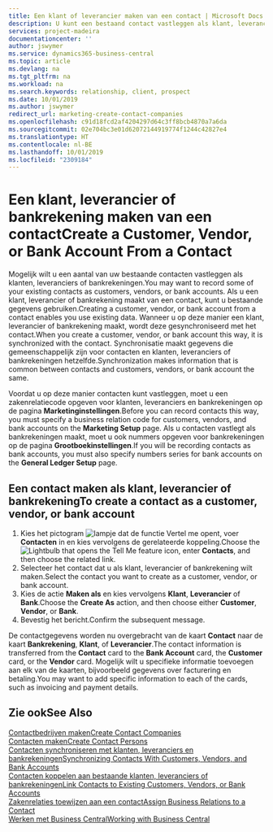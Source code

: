 ```yaml
---
title: Een klant of leverancier maken van een contact | Microsoft Docs
description: U kunt een bestaand contact vastleggen als klant, leverancier of bankrekening met bestaande gegevens en een zakenrelatie opgeven.
services: project-madeira
documentationcenter: ''
author: jswymer
ms.service: dynamics365-business-central
ms.topic: article
ms.devlang: na
ms.tgt_pltfrm: na
ms.workload: na
ms.search.keywords: relationship, client, prospect
ms.date: 10/01/2019
ms.author: jswymer
redirect_url: marketing-create-contact-companies
ms.openlocfilehash: c91d18fcd2af4204297d64c3ff8bcb4870a7a6da
ms.sourcegitcommit: 02e704bc3e01d62072144919774f1244c42827e4
ms.translationtype: HT
ms.contentlocale: nl-BE
ms.lasthandoff: 10/01/2019
ms.locfileid: "2309184"
---
```

# <a name="create-a-customer-vendor-or-bank-account-from-a-contact"></a><span data-ttu-id="da9b8-103">Een klant, leverancier of bankrekening maken van een contact</span><span class="sxs-lookup"><span data-stu-id="da9b8-103">Create a Customer, Vendor, or Bank Account From a Contact</span></span>
<span data-ttu-id="da9b8-104">Mogelijk wilt u een aantal van uw bestaande contacten vastleggen als klanten, leveranciers of bankrekeningen.</span><span class="sxs-lookup"><span data-stu-id="da9b8-104">You may want to record some of your existing contacts as customers, vendors, or bank accounts.</span></span> <span data-ttu-id="da9b8-105">Als u een klant, leverancier of bankrekening maakt van een contact, kunt u bestaande gegevens gebruiken.</span><span class="sxs-lookup"><span data-stu-id="da9b8-105">Creating a customer, vendor, or bank account from a contact enables you use existing data.</span></span> <span data-ttu-id="da9b8-106">Wanneer u op deze manier een klant, leverancier of bankrekening maakt, wordt deze gesynchroniseerd met het contact.</span><span class="sxs-lookup"><span data-stu-id="da9b8-106">When you create a customer, vendor, or bank account this way, it is synchronized with the contact.</span></span> <span data-ttu-id="da9b8-107">Synchronisatie maakt gegevens die gemeenschappelijk zijn voor contacten en klanten, leveranciers of bankrekeningen hetzelfde.</span><span class="sxs-lookup"><span data-stu-id="da9b8-107">Synchronization makes information that is common between contacts and customers, vendors, or bank account the same.</span></span>

<span data-ttu-id="da9b8-108">Voordat u op deze manier contacten kunt vastleggen, moet u een zakenrelatiecode opgeven voor klanten, leveranciers en bankrekeningen op de pagina **Marketinginstellingen**.</span><span class="sxs-lookup"><span data-stu-id="da9b8-108">Before you can record contacts this way, you must specify a business relation code for customers, vendors, and bank accounts on the **Marketing Setup** page.</span></span> <span data-ttu-id="da9b8-109">Als u contacten vastlegt als bankrekeningen maakt, moet u ook nummers opgeven voor bankrekeningen op de pagina **Grootboekinstellingen**.</span><span class="sxs-lookup"><span data-stu-id="da9b8-109">If you will be recording contacts as bank accounts, you must also specify numbers series for bank accounts on the **General Ledger Setup** page.</span></span>

## <a name="to-create-a-contact-as-a-customer-vendor-or-bank-account"></a><span data-ttu-id="da9b8-110">Een contact maken als klant, leverancier of bankrekening</span><span class="sxs-lookup"><span data-stu-id="da9b8-110">To create a contact as a customer, vendor, or bank account</span></span>
1. <span data-ttu-id="da9b8-111">Kies het pictogram ![lampje dat de functie Vertel me opent](media/ui-search/search_small.png "Vertel me wat u wilt doen"), voer **Contacten** in en kies vervolgens de gerelateerde koppeling.</span><span class="sxs-lookup"><span data-stu-id="da9b8-111">Choose the ![Lightbulb that opens the Tell Me feature](media/ui-search/search_small.png "Tell me what you want to do") icon, enter **Contacts**, and then choose the related link.</span></span>
2. <span data-ttu-id="da9b8-112">Selecteer het contact dat u als klant, leverancier of bankrekening wilt maken.</span><span class="sxs-lookup"><span data-stu-id="da9b8-112">Select the contact you want to create as a customer, vendor, or bank account.</span></span>
3. <span data-ttu-id="da9b8-113">Kies de actie **Maken als** en kies vervolgens **Klant**, **Leverancier** of **Bank**.</span><span class="sxs-lookup"><span data-stu-id="da9b8-113">Choose the **Create As** action, and then choose either **Customer**, **Vendor**, or **Bank**.</span></span>
4. <span data-ttu-id="da9b8-114">Bevestig het bericht.</span><span class="sxs-lookup"><span data-stu-id="da9b8-114">Confirm the subsequent message.</span></span>

<span data-ttu-id="da9b8-115">De contactgegevens worden nu overgebracht van de kaart **Contact** naar de kaart **Bankrekening**, **Klant**, of **Leverancier**.</span><span class="sxs-lookup"><span data-stu-id="da9b8-115">The contact information is transferred from the **Contact** card to the **Bank Account** card, the **Customer** card, or the **Vendor** card.</span></span> <span data-ttu-id="da9b8-116">Mogelijk wilt u specifieke informatie toevoegen aan elk van de kaarten, bijvoorbeeld gegevens over facturering en betaling.</span><span class="sxs-lookup"><span data-stu-id="da9b8-116">You may want to add specific information to each of the cards, such as invoicing and payment details.</span></span>

## <a name="see-also"></a><span data-ttu-id="da9b8-117">Zie ook</span><span class="sxs-lookup"><span data-stu-id="da9b8-117">See Also</span></span>
[<span data-ttu-id="da9b8-118">Contactbedrijven maken</span><span class="sxs-lookup"><span data-stu-id="da9b8-118">Create Contact Companies</span></span>](marketing-create-contact-companies.md)  
[<span data-ttu-id="da9b8-119">Contacten maken</span><span class="sxs-lookup"><span data-stu-id="da9b8-119">Create Contact Persons</span></span>](marketing-create-contact-persons.md)  
[<span data-ttu-id="da9b8-120">Contacten synchroniseren met klanten, leveranciers en bankrekeningen</span><span class="sxs-lookup"><span data-stu-id="da9b8-120">Synchronizing Contacts With Customers, Vendors, and Bank Accounts</span></span>](marketing-synchronize-contacts-customers-vendors-bank-accounts.md)  
[<span data-ttu-id="da9b8-121">Contacten koppelen aan bestaande klanten, leveranciers of bankrekeningen</span><span class="sxs-lookup"><span data-stu-id="da9b8-121">Link Contacts to Existing Customers, Vendors, or Bank Accounts</span></span>](marketing-how-link-contact.md)  
[<span data-ttu-id="da9b8-122">Zakenrelaties toewijzen aan een contact</span><span class="sxs-lookup"><span data-stu-id="da9b8-122">Assign Business Relations to a Contact</span></span>](marketing-business-relations.md#AssignBusRelContact)  
[<span data-ttu-id="da9b8-123">Werken met Business Central</span><span class="sxs-lookup"><span data-stu-id="da9b8-123">Working with Business Central</span></span>](ui-work-product.md)
